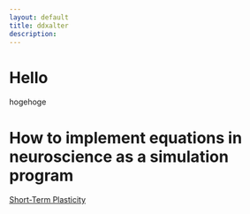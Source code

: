 ```yaml
---
layout: default
title: ddxalter
description: 
---
```


# Hello
hogehoge

# How to implement equations in neuroscience as a simulation program 
[Short-Term Plasticity](stp.md)
